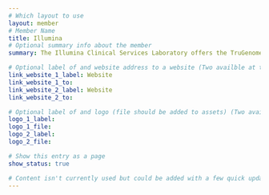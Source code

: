 ```yaml
---
# Which layout to use
layout: member
# Member Name
title: Illumina
# Optional summary info about the member
summary: The Illumina Clinical Services Laboratory offers the TruGenome Undiagnosed Disease Test, a clinical whole-genome sequencing test for patients with a suspected rare and undiagnosed genetic disease. The lab also supports clinical programs such as the iHope Program, which donates clinical genome sequencing tests to help find answers for children facing these types of diseases.

# Optional label of and website address to a website (Two availble at the moment)
link_website_1_label: Website
link_website_1_to:
link_website_2_label: Website
link_website_2_to:

# Optional label of and logo (file should be added to assets) (Two availble at the moment).
logo_1_label:
logo_1_file:
logo_2_label:
logo_2_file:

# Show this entry as a page
show_status: true

# Content isn't currently used but could be added with a few quick updates if needed to allow for pages
---
```

